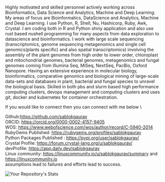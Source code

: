 Highly motivated and skilled personnel actively working across Bioinformatics, Data Science and Analytics, Machine and Deep Learning. My areas of focus are Bioinformatics, DataScience and Analytics, Machine and Deep Learning. I use Python, R, Shell, Nu, Hashicorp, Ruby, Awk, Crystal. I am coding both in R and Python shiny application and also use rust based nushell programming for many aspects from data exploration to datascience and bioinformatics. I work with large scale sequencing (transcriptomics, genome sequencing metagenomics and single cell genomics(plants specific) and also spatial transcriptomics) involving the assembly of the plant genomes from high order to lower order, chloroplast and mitochondrial genomes, bacterial genomes, metagenomics and fungal genomes coming from Illumina Seq, MiSeq, NextSeq, PacBio, Oxford Nanopore. Having an extensive experience in molecular biology, bioinformatics, comparative genomics and biological mining of large-scale data-sets and databases in plant, bacterial and fungal species to unravel the biological basis. 
Skilled in both pbs and slurm based high performance computing clusters, devops management and computing clusters and uses git, docker and kubernetes for container orchestration.  

If you would like to connect then you can connect with me below \

Github:https://github.com/sablokgaurav \
ORCID: https://orcid.org/0000-0002-4157-9405 \
WOS: https://www.webofscience.com/wos/author/record/C-5940-2014 \
RubyGems Published: https://rubygems.org/profiles/sablokgaurav \
Python Packages Published : https://pypi.org/user/sablokgaurav/ \
Crystal Profile: https://forum.crystal-lang.org/u/sablokgaurav/ \
devProfile: https://app.daily.dev/sablokgaurav \
Linux community: https://linuxcommunity.io/u/sablokgaurav/summary and https://linuxcommunity.io \
assumptions lead to failures and efforts lead to success.

![Your Repository's Stats](https://github-readme-stats.vercel.app/api?username=sablokgaurav&show_icons=true)


